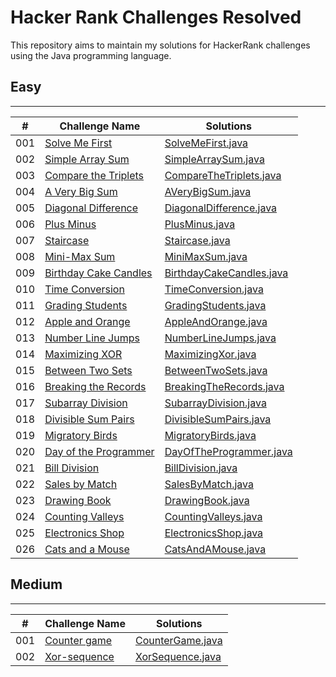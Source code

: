 # Hacker Rank Challenges Resolved
This repository aims to maintain my solutions for HackerRank challenges using the Java programming language.

## Easy
<hr>

| #   | Challenge Name                                                                                                         | Solutions                                                                                                |
|-----|------------------------------------------------------------------------------------------------------------------------|----------------------------------------------------------------------------------------------------------|
| 001 | [Solve Me First](https://www.hackerrank.com/challenges/solve-me-first/problem?isFullScreen=true)                       | [SolveMeFirst.java](./src/br/com/eduardocintra/easy/solvemefirst/SolveMeFirst.java)                      |
| 002 | [Simple Array Sum](https://www.hackerrank.com/challenges/simple-array-sum/problem?isFullScreen=true)                   | [SimpleArraySum.java](./src/br/com/eduardocintra/easy/simplearraysum/SimpleArraySum.java)                |
| 003 | [Compare the Triplets](https://www.hackerrank.com/challenges/compare-the-triplets/problem?isFullScreen=true)           | [CompareTheTriplets.java](./src/br/com/eduardocintra/easy/comparethetriplets/CompareTheTriplets.java)    |
| 004 | [A Very Big Sum](https://www.hackerrank.com/challenges/a-very-big-sum/problem?isFullScreen=true)                       | [AVeryBigSum.java](./src/br/com/eduardocintra/easy/averybigsum/AVeryBigSum.java)                         |
| 005 | [Diagonal Difference](https://www.hackerrank.com/challenges/diagonal-difference/problem?isFullScreen=true)             | [DiagonalDifference.java](./src/br/com/eduardocintra/easy/diagonaldifference/DiagonalDifference.java)    |
| 006 | [Plus Minus](https://www.hackerrank.com/challenges/plus-minus/problem?isFullScreen=true)                               | [PlusMinus.java](./src/br/com/eduardocintra/easy/plusminus/PlusMinus.java)                               |
| 007 | [Staircase](https://www.hackerrank.com/challenges/staircase/problem?isFullScreen=true)                                 | [Staircase.java](./src/br/com/eduardocintra/easy/staircase/Staircase.java)                               |
| 008 | [Mini-Max Sum](https://www.hackerrank.com/challenges/mini-max-sum/problem?isFullScreen=true)                           | [MiniMaxSum.java](./src/br/com/eduardocintra/easy/minimaxsum/MiniMaxSum.java)                            |
| 009 | [Birthday Cake Candles](https://www.hackerrank.com/challenges/birthday-cake-candles/problem?isFullScreen=true)         | [BirthdayCakeCandles.java](./src/br/com/eduardocintra/easy/birthdaycakecandles/BirthdayCakeCandles.java) |
| 010 | [Time Conversion](https://www.hackerrank.com/challenges/time-conversion/problem?isFullScreen=true)                     | [TimeConversion.java](./src/br/com/eduardocintra/easy/timeconversion/TimeConversion.java)                |
| 011 | [Grading Students](https://www.hackerrank.com/challenges/grading?isFullScreen=true)                                    | [GradingStudents.java](./src/br/com/eduardocintra/easy/gradingstudents/GradingStudents.java)             |
| 012 | [Apple and Orange](https://www.hackerrank.com/challenges/apple-and-orange/problem?isFullScreen=true)                   | [AppleAndOrange.java](./src/br/com/eduardocintra/easy/appleandorange/AppleAndOrange.java)                |
| 013 | [Number Line Jumps](https://www.hackerrank.com/challenges/kangaroo/problem?isFullScreen=true)                          | [NumberLineJumps.java](./src/br/com/eduardocintra/easy/numberlinejumps/NumberLineJumps.java)             |
| 014 | [Maximizing XOR](https://www.hackerrank.com/challenges/maximizing-xor/problem?isFullScreen=true)                       | [MaximizingXor.java](./src/br/com/eduardocintra/easy/maximizingxor/MaximizingXor.java)                   |                                                                                                                                                      
| 015 | [Between Two Sets](https://www.hackerrank.com/challenges/between-two-sets/problem?isFullScreen=true)                   | [BetweenTwoSets.java](./src/br/com/eduardocintra/easy/betweentwosets/BetweenTwoSets.java)                |                                                                                                                                                      
| 016 | [Breaking the Records](https://www.hackerrank.com/challenges/breaking-best-and-worst-records/problem?isFullScreen=true) | [BreakingTheRecords.java](./src/br/com/eduardocintra/easy/breakingtherecords/BreakingTheRecords.java)    |                                                                                                                                                      
| 017 | [Subarray Division](https://www.hackerrank.com/challenges/the-birthday-bar/problem?isFullScreen=true)                  | [SubarrayDivision.java](./src/br/com/eduardocintra/easy/subarraydivision/SubarrayDivision.java)          |                                                                                                                                                      
| 018 | [Divisible Sum Pairs](https://www.hackerrank.com/challenges/divisible-sum-pairs/problem?isFullScreen=true)             | [DivisibleSumPairs.java](./src/br/com/eduardocintra/easy/divisiblesumpairs/DivisibleSumPairs.java)       |                                                                                                                                                      
| 019 | [Migratory Birds](https://www.hackerrank.com/challenges/migratory-birds/problem?isFullScreen=true)                     | [MigratoryBirds.java](./src/br/com/eduardocintra/easy/migratorybirds/MigratoryBirds.java)                |                                                                                                                                                      
| 020 | [Day of the Programmer](https://www.hackerrank.com/challenges/day-of-the-programmer/problem?isFullScreen=true)         | [DayOfTheProgrammer.java](./src/br/com/eduardocintra/easy/dayoftheprogrammer/DayOfTheProgrammer.java)    |                                                                                                                                                      
| 021 | [Bill Division](https://www.hackerrank.com/challenges/bon-appetit/problem?isFullScreen=true)                           | [BillDivision.java](./src/br/com/eduardocintra/easy/billdivision/BillDivision.java)                      |                                                                                                                                                      
| 022 | [Sales by Match](https://www.hackerrank.com/challenges/sock-merchant/problem?isFullScreen=true)                        | [SalesByMatch.java](./src/br/com/eduardocintra/easy/salesbymatch/SalesByMatch.java)                      |                                                                                                                                                      
| 023 | [Drawing Book](https://www.hackerrank.com/challenges/drawing-book/problem?isFullScreen=true)                           | [DrawingBook.java](./src/br/com/eduardocintra/easy/drawingbook/DrawingBook.java)                         |                                                                                                                                                      
| 024 | [Counting Valleys](https://www.hackerrank.com/challenges/counting-valleys/problem?isFullScreen=true)                   | [CountingValleys.java](./src/br/com/eduardocintra/easy/countingvalleys/CountingValleys.java)             |                                                                                                                                                      
| 025 | [Electronics Shop](https://www.hackerrank.com/challenges/electronics-shop/problem?isFullScreen=true)                   | [ElectronicsShop.java](./src/br/com/eduardocintra/easy/electronicsshop/ElectronicsShop.java)             |                                                                                                                                                      
| 026 | [Cats and a Mouse](https://www.hackerrank.com/challenges/cats-and-a-mouse/problem?isFullScreen=true)                   | [CatsAndAMouse.java](./src/br/com/eduardocintra/easy/catsandamouse/CatsAndAMouse.java)               |                                                                                                                                                      

## Medium
<hr>

| #   | Challenge Name                                                                               | Solutions                                                                          |
|-----|----------------------------------------------------------------------------------------------|------------------------------------------------------------------------------------|
| 001 | [Counter game](https://www.hackerrank.com/challenges/counter-game/problem?isFullScreen=true) | [CounterGame.java](./src/br/com/eduardocintra/medium/countergame/CounterGame.java) |
| 002 | [Xor-sequence](https://www.hackerrank.com/challenges/xor-se/problem?isFullScreen=true)       | [XorSequence.java](./src/br/com/eduardocintra/medium/xorsequence/XorSequence.java) |
